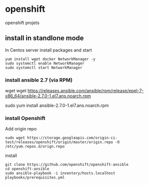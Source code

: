 # openshift
openshift projets

## install in standlone mode

In Centos server install packages and start

```
yum install wget docker NetworkManager -y
sudo systemctl enable NetworkManager
sudo systemctl start NetworkManager
```

### install ansible 2.7 (via RPM)

wget wget https://releases.ansible.com/ansible/rpm/release/epel-7-x86_64/ansible-2.7.0-1.el7.ans.noarch.rpm

sudo yum install ansible-2.7.0-1.el7.ans.noarch.rpm

### install Openshift

Add origin repo

```
sudo wget https://storage.googleapis.com/origin-ci-test/releases/openshift/origin/master/origin.repo -O /etc/yum.repos.d/orign.repo
```

install

```
git clone https://github.com/openshift/openshift-ansible
cd openshift-ansible
sudo ansible-playbook -i inventory/hosts.localhost playbooks/prerequisites.yml
```


